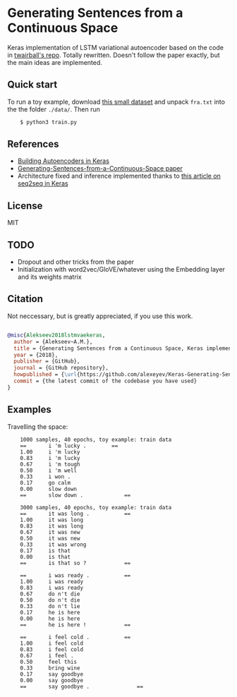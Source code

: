 # Generating Sentences from a Continuous Space

Keras implementation of LSTM variational autoencoder based on the code 
in [twairball's repo](https://github.com/twairball/keras_lstm_vae). Totally rewritten. Doesn't follow the paper exactly,
but the main ideas are implemented.

## Quick start

To run a toy example, download [this small dataset](http://www.manythings.org/anki/fra-eng.zip) and 
unpack `fra.txt` into the the folder `./data/`. Then run
```bash
    $ python3 train.py
```

## References
   * [Building Autoencoders in Keras](https://blog.keras.io/building-autoencoders-in-keras.html)
   * [Generating-Sentences-from-a-Continuous-Space paper](https://arxiv.org/abs/1511.06349)
   * Architecture fixed and inference implemented thanks to [this article on seq2seq in Keras](https://blog.keras.io/a-ten-minute-introduction-to-sequence-to-sequence-learning-in-keras.html)
 
## License
MIT

## TODO
   * Dropout and other tricks from the paper
   * Initialization with word2vec/GloVE/whatever using the Embedding layer and its weights matrix
 
## Citation

Not neccessary, but is greatly appreciated, if you use this work.

```bibtex

@misc{Alekseev2018lstmvaekeras,
  author = {Alekseev~A.M.},
  title = {Generating Sentences from a Continuous Space, Keras implementation.},
  year = {2018},
  publisher = {GitHub},
  journal = {GitHub repository},
  howpublished = {\url{https://github.com/alexeyev/Keras-Generating-Sentences-from-a-Continuous-Space}},
  commit = {the latest commit of the codebase you have used}
}

```
## Examples

Travelling the space: 

```
    1000 samples, 40 epochs, toy example: train data
    ==  	 i 'm lucky . 	 	 ==
    1.00	 i 'm lucky 
    0.83	 i 'm lucky 
    0.67	 i 'm tough 
    0.50	 i 'm well 
    0.33	 i won . 
    0.17	 go calm 
    0.00	 slow down 
    ==  	 slow down . 	 	 	 ==
    
    3000 samples, 40 epochs, toy example: train data
    ==  	 it was long . 	 	 	 ==
    1.00	 it was long 
    0.83	 it was long 
    0.67	 it was new 
    0.50	 it was new 
    0.33	 it was wrong 
    0.17	 is that 
    0.00	 is that 
    ==  	 is that so ? 	 	 	 ==
    
    ==  	 i was ready . 	 	 	 ==
    1.00	 i was ready 
    0.83	 i was ready 
    0.67	 do n't die 
    0.50	 do n't die 
    0.33	 do n't lie 
    0.17	 he is here 
    0.00	 he is here 
    ==  	 he is here ! 	 	 	 ==
    
    ==  	 i feel cold . 	 	 	 ==
    1.00	 i feel cold 
    0.83	 i feel cold 
    0.67	 i feel . 
    0.50	 feel this 
    0.33	 bring wine 
    0.17	 say goodbye 
    0.00	 say goodbye 
    ==  	 say goodbye . 	 	 	 	 ==
```

